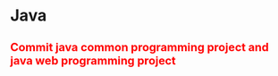 # Java
<h2 style="color:red;font-size:20px">Commit java common programming project and java web programming project</h2>
